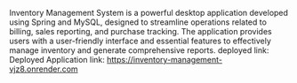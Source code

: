 Inventory Management System is a powerful desktop application developed using Spring and MySQL, designed to streamline operations related to billing, sales reporting, and purchase tracking. The application provides users with a user-friendly interface and essential features to effectively manage inventory and generate comprehensive reports.
deployed link: Deployed Application link: https://inventory-management-vjz8.onrender.com
